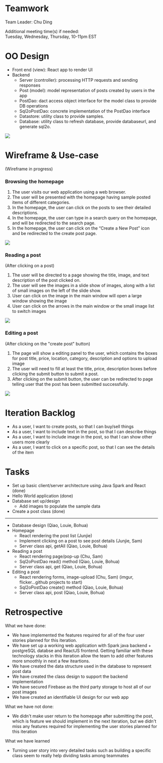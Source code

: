 # Teamwork  
Team Leader: Chu Ding  

Additional meeting time(s) if needed:  
Tuesday, Wednesday, Thursday, 10-11pm EST

# OO Design  
* Front end (view): React app to render UI
* Backend
  * Server (controller): processing HTTP requests and sending responses
  * Post (model): model representation of posts created by users in the app
  * PostDao: dact access object interface for the model class to provide DB operations
  * Sql2oPostDao: concrete implementation of the PostDao interface 
  * Datastore: utility class to provide samples.
  * Database: utility class to refresh database, provide databaseurl, and generate sql2o.

![](../assets/UML/UML-iteration1.png)

# Wireframe & Use-case  

(Wireframe in progress)   

### Browsing the homepage
1. The user visits our web application using a web browser.  
2. The user will be presented with the homepage having sample posted items of different categories.  
3. In the homepage, the user can click on the posts to see their detailed descriptions.  
4. In the homepage, the user can type in a search query on the homepage, and will be redirected to the search page.  
5. In the homepage, the user can click on the “Create a New Post” icon and be redirected to the create post page.  

![](../assets/Wireframe/Wireframe-home.png)

### Reading a post
(After clicking on a post)
1. The user will be directed to a page showing the title, image, and text description of the post clicked on.
2. The user will see the images in a slide show of images, along with a list of small images on the left of the slide show.
3. User can click on the image in the main window will open a large window showing the image
4. User can click on the arrows in the main window or the small image list to switch images

![](../assets/Wireframe/Wireframe-viewPost.png)

### Editing a post
(After clicking on the "create post" button)
1. The page will show a editing panel to the user, which contains the boxes for post title, price, location, category, description and options to upload image
2. The user will need to fill at least the title, price, description boxes before clicking the submit button to submit a post.
3. After clicking on the submit button, the user can be redirected to page telling user that the post has been submitted successfully. 

![](../assets/Wireframe/Wireframe-createPost.png)

# Iteration Backlog  
* As a user, I want to create posts, so that I can buy/sell things  
* As a user, I want to include text in the post, so that I can describe things  
* As a user, I want to include image in the post, so that I can show other 
users more clearly  
* As a user, I want to click on a specific post, so that I can see the details 
of the item  

# Tasks  
* Set up basic client/server architecture using Java Spark and React (done)
* Hello World application (done) 
* Database set up/design
  * Add images to populate the sample data
* Create a post class (done)
 ----------------
* Database design (Qiao, Louie, Bohua)
* Homepage
  * React rendering the post list (Junjie)
  * Implement clicking on a post to see post details (Junjie, Sam)
  * Server class api, getAll (Qiao, Louie, Bohua)
* Reading a post 
  * React rendering page/pop-up (Chu, Sam)
  * Sql2oPostDao read() method (Qiao, Louie, Bohua)
  * Server class api, get (Qiao, Louie, Bohua)
* Editing a post
  * React rendering forms, image-upload (Chu, Sam) (imgur, flicker...github projects to start)
  * Sql2oPostDao create() method (Qiao, Louie, Bohua)
  * Server class api, post (Qiao, Louie, Bohua)

# Retrospective  
What we have done:
* We have implemented the features required for all of the four user stories planned for this iteration. 
* We have set up a working web application with Spark java backend + postgreSQL databse and ReactJS frontend. Getting familiar with these technology stacks in this iteration allow the team to add other features more smoothly in next a few iteartions.
* We have created the data structure used in the database to represent post data
* We have created the class design to support the backend implementation
* We have secured Firebase as the third party storage to host all of our post images
* We have created an identifiable UI design for our web app

What we have not done:
* We didn't make user return to the homepage after submitting the post, which is feature we should implement in the next iteration, but we didn't miss any features required for implementing the user stories planned for this iteration

What we have learned
* Turning user story into very detailed tasks such as building a specific class seem to really help dividing tasks among teammates


